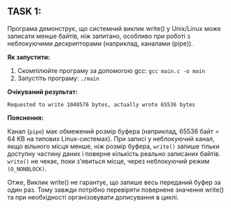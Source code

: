 ## TASK 1:

Програма демонструє, що системний виклик write() у Unix/Linux може записати менше байтів, ніж запитано, особливо при роботі з неблокуючими дескрипторами (наприклад, каналами (pipe)).

**Як запустити:**
1. Скомпілюйте програму за допомогою gcc: `gcc main.c -o main`
2. Запустіть програму: `./main`

**Очікуваний результат:**

`Requested to write 1048576 bytes, actually wrote 65536 bytes`

**Пояснення:**

Канал (`pipe`) має обмежений розмір буфера (наприклад, 65536 байт = 64 KB на типових Linux-системах). При записі у неблокуючий канал, якщо вільного місця менше, ніж розмір буфера, `write()` запише тільки доступну частину даних і поверне кількість реально записаних байтів. `write()` не чекає, поки з'явиться місце, через неблокуючий режим `(O_NONBLOCK)`.

Отже, Виклик write() не гарантує, що запише весь переданий буфер за один раз. Тому завжди потрібно перевіряти повернене значення write() та при необхідності організовувати дописування в циклі.